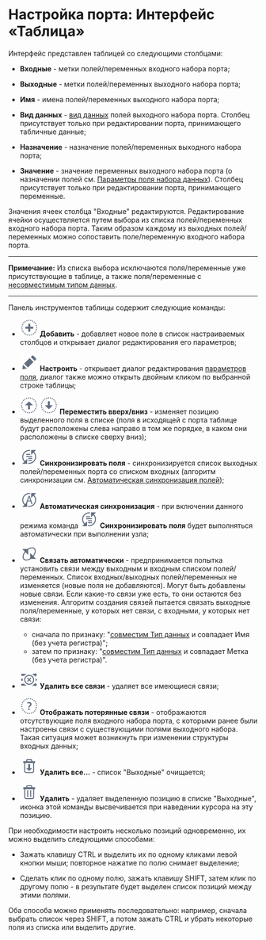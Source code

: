 # Настройка порта: Интерфейс «Таблица»

Интерфейс представлен таблицей со следующими столбцами:

* **Входные** - метки полей/переменных входного набора порта;

* **Выходные** - метки полей/переменных выходного набора порта;

* **Имя** - имена полей/переменных выходного набора порта;

* **Вид данных** - [вид данных](../../data/datatype.md) полей выходного набора порта. Столбец присутствует только при редактировании порта, принимающего табличные данные;

* **Назначение** - назначение полей/переменных выходного набора порта;

* **Значение** - значение переменных выходного набора порта (о назначении полей см. [Параметры поля набора данных]()). Столбец присутствует только при редактировании порта, принимающего переменные.

Значения ячеек столбца "Входные" редактируются. Редактирование ячейки осуществляется путем выбора из списка полей/переменных входного набора порта. Таким образом каждому из выходных полей/переменных можно сопоставить поле/переменную входного набора порта.

--------

**Примечание:** Из списка выбора исключаются поля/переменные уже присутствующие в таблице, а также поля/переменные с [несовместимым типом данных](../../data/compatibility.md).

--------

Панель инструментов таблицы содержит следующие команды:

* ![](../../media/beginning/scenario/toolbar_18-04.svg) **Добавить** - добавляет новое поле в список настраиваемых столбцов и открывает диалог редактирования его параметров;

* ![](../../media/beginning/scenario/toolbar_18-05.svg) **Настроить** - открывает диалог редактирования [параметров поля](../../processors/transformation/fields_parameters.md), диалог также можно открыть двойным кликом по выбранной строке таблицы;

* ![](../../media/app/icons/toolbar_18/top.svg) ![](../../media/app/icons/toolbar_18/down.svg) **Переместить вверх/вниз** - изменяет позицию выделенного поля в списке (поля в исходящей с порта таблице будут расположены слева направо в том же порядке, в каком они расположены в списке сверху вниз);

* ![](../../media/beginning/scenario/toolbar_18_177.svg) **Синхронизировать поля** - синхронизируется список выходных полей/переменных порта со списком входных (алгоритм синхронизации см. [Автоматическая синхронизация полей](./field_synchronization.md));

* ![](../../media/beginning/scenario/toolbar_18_178.svg) **Автоматическая синхронизация** - при включении данного режима команда ![](../../media/beginning/scenario/toolbar_18_177.svg) **Синхронизировать поля** будет выполняться автоматически при выполнении узла;

* ![](../../media/app/icons/toolbar_18/toolbar_18_182.svg) **Связать автоматически** - предпринимается попытка установить связи между выходным и входным списком полей/переменных. Список входных/выходных полей/переменных не изменяется (новые поля не добавляются). Могут быть добавлены новые связи. Если какие-то связи уже есть, то они остаются без изменения. Алгоритм создания связей пытается связать выходные поля/переменные, у которых нет связи, с входными, у которых нет связи:
  * сначала по признаку: "[совместим Тип данных](../../data/datatype.md) и совпадает Имя (без учета регистра)";
  * затем по признаку: "[совместим Тип данных](../../data/datatype.md) и совпадает Метка (без учета регистра)".

* ![](../../media/app/icons/toolbar_18/toolbar_18_183.svg) **Удалить все связи** - удаляет все имеющиеся связи;

* ![](../../media/app/icons/toolbar_18/toolbar_18_181.svg) **Отображать потерянные связи** - отображаются отсутствующие поля входного набора порта, с которыми ранее были настроены связи с существующими полями выходного набора. Такая ситуация может возникнуть при изменении структуры входных данных;

* ![](../../media/app/icons/toolbar_18/toolbar_18_127.svg) **Удалить все...** - список "Выходные" очищается;

* ![](../../media/beginning/scenario/toolbar_18-06.svg) **Удалить** - удаляет выделенную позицию в списке "Выходные", иконка этой команды высвечивается при наведении курсора на эту позицию.

При необходимости настроить несколько позиций одновременно, их можно выделить следующими способами:

* Зажать клавишу CTRL и выделить их по одному кликами левой кнопки мыши; повторное нажатие по полю снимает выделение;

* Cделать клик по одному полю, зажать клавишу SHIFT, затем клик по другому полю - в результате будет выделен список позиций между этими полями.

Оба способа можно применять последовательно: например, сначала выбрать список через SHIFT, а потом зажать CTRL и убрать некоторые поля из списка или выделить другие.
